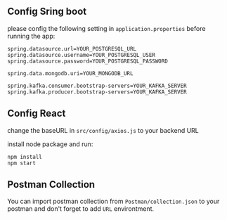 ## Config Sring boot

please config the following setting in `application.properties` before running the app:

```Shell
spring.datasource.url=YOUR_POSTGRESQL_URL
spring.datasource.username=YOUR_POSTGRESQL_USER
spring.datasource.password=YOUR_POSTGRESQL_PASSWORD

spring.data.mongodb.uri=YOUR_MONGODB_URL

spring.kafka.consumer.bootstrap-servers=YOUR_KAFKA_SERVER
spring.kafka.producer.bootstrap-servers=YOUR_KAFKA_SERVER
```

## Config React

change the baseURL in `src/config/axios.js` to your backend URL

install node package and run:

```Shell
npm install
npm start
```

## Postman Collection

You can import postman collection from `Postman/collection.json` to your postman and don't forget to add `URL` environtment.
